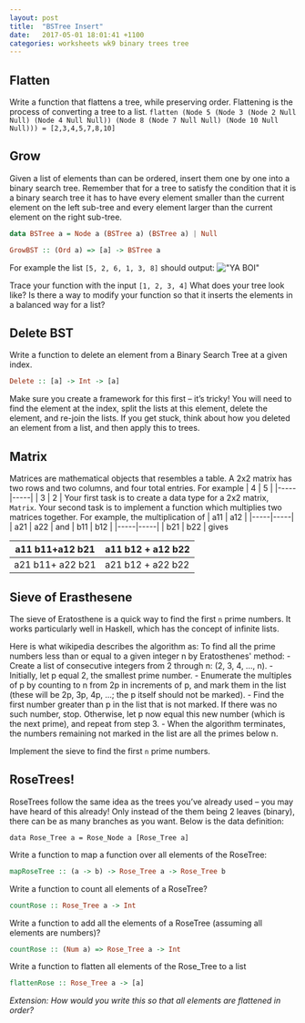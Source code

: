 ```yaml
---
layout: post
title:  "BSTree Insert"
date:   2017-05-01 18:01:41 +1100
categories: worksheets wk9 binary trees tree
---
```


## Flatten
Write a function that flattens a tree, while preserving order. Flattening is the process of converting a tree to a list.
`flatten (Node 5 (Node 3 (Node 2 Null Null) (Node 4 Null Null)) (Node 8 (Node 7 Null Null) (Node 10 Null Null))) = [2,3,4,5,7,8,10]`

## Grow
Given a list of elements than can be ordered, insert them one by one into a binary search tree. Remember that for a tree to satisfy the condition that it is a binary
search tree it has to have every element smaller than the current element on the left sub-tree and every element larger than the current element on the right sub-tree.

```haskell
data BSTree a = Node a (BSTree a) (BSTree a) | Null

GrowBST :: (Ord a) => [a] -> BSTree a
```

For example the list `[5, 2, 6, 1, 3, 8]` should output:
!["YA BOI"](https://github.com/COMP1100-PAL/comp1100-pal.github.io/blob/master/img/grow_binary_tree.png?raw=true "WOOO")


Trace your function with the input `[1, 2, 3, 4]` What does your tree look like? Is there a way to modify your function so that it inserts the elements in a 
balanced way for a list?

## Delete BST

Write a function to delete an element from a Binary Search Tree at a given index.

```haskell
Delete :: [a] -> Int -> [a]
```

Make sure you create a framework for this first – it’s tricky! You will need to find the element at the index, split the lists at this element, delete the element, and re-join the lists. If you get stuck, think about how you deleted an element from a list, and then apply this to trees.

## Matrix
Matrices are mathematical objects that resembles a table. A 2x2 matrix has two rows and two columns, and four total entries. For example
| 4 | 5 |
|-----|-----|
| 3 | 2 |
Your first task is to create a data type for a 2x2 matrix, `Matrix`. Your second task is to implement a function which multiplies two matrices together. For example, the multiplication of
| a11 | a12 |
|-----|-----|
| a21 | a22 |
and 
| b11 | b12 |
|-----|-----|
| b21 | b22 |
gives

| a11 b11+a12 b21 | a11 b12 + a12 b22 |
|-----|-----|
| a21 b11+ a22 b21 | a21 b12 + a22 b22 |

## Sieve of Erasthesene

The sieve of Eratosthene is a quick way to find the first `n` prime numbers. It works particularly well in Haskell, which has the concept of infinite lists.

  Here is what wikipedia describes the algorithm as:
  To find all the prime numbers less than or equal to a given integer n by Eratosthenes' method:
    - Create a list of consecutive integers from 2 through n: (2, 3, 4, ..., n).
    - Initially, let p equal 2, the smallest prime number.
    - Enumerate the multiples of p by counting to n from 2p in increments of p, and mark them in the list (these will be 2p, 3p, 4p, ...; the p itself should not be marked).
    - Find the first number greater than p in the list that is not marked. If there was no such number, stop. Otherwise, let p now equal this new number (which is the next prime), and repeat from step 3.
    - When the algorithm terminates, the numbers remaining not marked in the list are all the primes below n.

  Implement the sieve to find the first `n` prime numbers.

## RoseTrees!

RoseTrees follow the same idea as the trees you’ve already used – you may have heard of this already! Only instead of the them being 2 leaves (binary), there can be as many branches as you want. Below is the data definition:
```
data Rose_Tree a = Rose_Node a [Rose_Tree a]
```

Write a function to map a function over all elements of the RoseTree:

```haskell
mapRoseTree :: (a -> b) -> Rose_Tree a -> Rose_Tree b
```
Write a function to count all elements of a RoseTree?

```haskell
countRose :: Rose_Tree a -> Int
```

Write a function to add all the elements of a RoseTree (assuming all elements are numbers)?

```haskell
countRose :: (Num a) => Rose_Tree a -> Int
```

Write a function to flatten all elements of the Rose_Tree to a list

```haskell
flattenRose :: Rose_Tree a -> [a]
```
*Extension: How would you write this so that all elements are flattened in order?*
